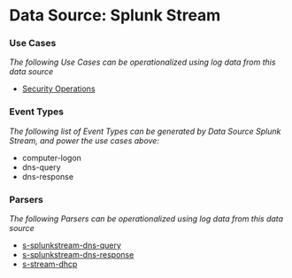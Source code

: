 Data Source: Splunk Stream
==========================

### Use Cases

_The following Use Cases can be operationalized using log data from this data source_

* [Security Operations](usecase_security_operations.md)


### Event Types

_The following list of Event Types can be generated by Data Source Splunk Stream, and power the use cases above:_

- computer-logon
- dns-query
- dns-response


### Parsers

_The following Parsers can be operationalized using log data from this data source_

* [s-splunkstream-dns-query](parserContent_s-splunkstream-dns-query.md)
* [s-splunkstream-dns-response](parserContent_s-splunkstream-dns-response.md)
* [s-stream-dhcp](parserContent_s-stream-dhcp.md)
